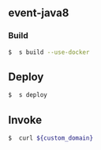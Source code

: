 ## event-java8

### Build

```bash
$  s build --use-docker
```

## Deploy

```bash
$  s deploy
```

## Invoke

```bash
$  curl ${custom_domain}
```
